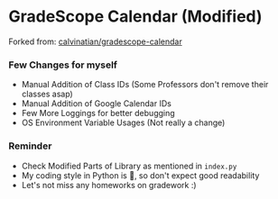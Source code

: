 # GradeScope Calendar (Modified)
Forked from: [calvinatian/gradescope-calendar](https://github.com/calvinatian/gradescope-calendar)

### Few Changes for myself
- Manual Addition of Class IDs (Some Professors don't remove their classes asap)
- Manual Addition of Google Calendar IDs 
- Few More Loggings for better debugging 
- OS Environment Variable Usages (Not really a change)

### Reminder
- Check Modified Parts of Library as mentioned in `index.py`
- My coding style in Python is :shit:, so don't expect good readability 
- Let's not miss any homeworks on gradework :) 